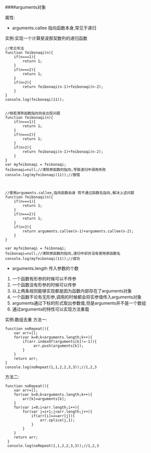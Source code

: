 ####arguments对象

属性:
* arguments.callee
指向函数本身,常见于递归

实例:实现一个计算斐波那契数列的递归函数

    //常见写法
    function feibonaqi(n){
        if(n===1){
            return 1;
        }
        if(n===2){
            return 1;
        }
        if(n>2){
            return feibonaqi(n-1)+feibonaqi(n-2);
        }
    }
    console.log(feibonaqi(11));
    

    //倘若清除函数指向则会出现问题
    function feibonaqi(n){
        if(n===1){
            return 1;
        }
        if(n===2){
            return 1;
        }
        if(n>2){
            return feibonaqi(n-1)+feibonaqi(n-2);
        }
    }
    var myfeibonaqi = feibonaqi;
    feibonaqi=null;//清除原函数的指向,导致递归中调用失败
    console.log(myfeibonaqi(11));//报错



    //使用arguments.callee,指向函数自身 而不通过函数名指向,解决上述问题
    function feibonaqi(n){
        if(n===1){
            return 1;
        }
        if(n===2){
            return 1;
        }
        if(n>2){
            return arguments.callee(n-1)+arguments.callee(n-2);
        }
    }

    var myfeibonaqi = feibonaqi;
    feibonaqi=null;//清除原函数的指向,递归中却并没有使用原函数名
    console.log(myfeibonaqi(11));//成功


* arguments.length
传入参数的个数

1. 一个函数有形参的时候可以不传参
2. 一个函数没有形参的时候可以传参
3. 以上两条规则能够实现都是因为函数内部存在了arguments对象
4. 一个函数不论有无形参,调用的时候都会将实参值传入arguments对象
5. arguments通过下标的形式取出参数值,但是arguments并不是一个数组
6. 通过arguments的特性可以实现方法重载

实例:数组去重
方法一:

    function noRepeat(){
        var arr=[];
        for(var k=0;k<arguments.length;k++){
            if(arr.indexOf(arguments[k]!=-1)){
                 arr.push(arguments[k]);
            }           
        }
        return arr;
    }
    console.log(noRepeat(1,1,2,2,3,3));//1,2,3

方法二:

    function noRepeat(){
        var arr=[];
        for(var k=0;k<arguments.length;k++){
            arr[k]=arguments[k];
        }
        for(var i=0;i<arr.length;i++){
            for(var j=i+1;j<arr.length;j++){
                if(arr[i]===arr[j]){
                    arr.splice(j,1);
                }
            }
        }
        return arr;
     }
     console.log(noRepeat(1,1,2,2,3,3));//1,2,3

